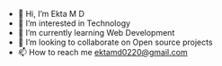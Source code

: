 - 👋 Hi, I’m Ekta M D 
- 👀 I’m interested in Technology
- 🌱 I’m currently learning Web Development
- 💞️ I’m looking to collaborate on Open source projects
- 📫 How to reach me ektamd0220@gmail.com

<!---
Ektamd-0220/Ektamd-0220 is a ✨ special ✨ repository because its `README.md` (this file) appears on your GitHub profile.
You can click the Preview link to take a look at your changes.
--->
